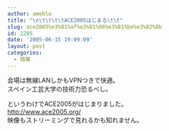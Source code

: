 ```yaml
---
author: ameblo
title: "\n\t\t\t\tACE2005はじまる\t\t"
slug: ace2005%e3%81%af%e3%81%98%e3%81%be%e3%82%8b
id: 2205
date: '2005-06-15 19:09:09'
layout: post
categories:
  - 随筆
---
```


会場は無線LANしかもVPNつきで快適。  
スペイン工芸大学の技術力恐るべし。  

というわけでACE2005がはじまりました。  
http://www.ace2005.org/  
映像もストリーミングで見れるかも知れません。
